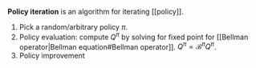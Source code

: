 **Policy iteration** is an algorithm for iterating [[policy]].

1. Pick a random/arbitrary policy $\pi$.
1. Policy evaluation: compute $Q^\pi$ by solving for fixed point for [[Bellman operator|Bellman equation#Bellman operator]]. $Q^\pi = \mathcal{B}^\pi Q^\pi$.
2. Policy improvement